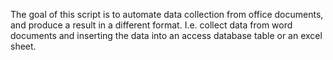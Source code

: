 The goal of this script is to automate data collection from office documents, and produce a result in a different format. I.e. collect data from word documents and inserting the data into an access database table or an excel sheet.